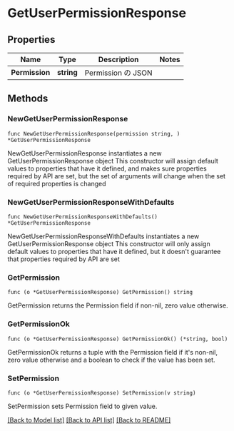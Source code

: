 # GetUserPermissionResponse

## Properties

Name | Type | Description | Notes
------------ | ------------- | ------------- | -------------
**Permission** | **string** | Permission の JSON | 

## Methods

### NewGetUserPermissionResponse

`func NewGetUserPermissionResponse(permission string, ) *GetUserPermissionResponse`

NewGetUserPermissionResponse instantiates a new GetUserPermissionResponse object
This constructor will assign default values to properties that have it defined,
and makes sure properties required by API are set, but the set of arguments
will change when the set of required properties is changed

### NewGetUserPermissionResponseWithDefaults

`func NewGetUserPermissionResponseWithDefaults() *GetUserPermissionResponse`

NewGetUserPermissionResponseWithDefaults instantiates a new GetUserPermissionResponse object
This constructor will only assign default values to properties that have it defined,
but it doesn't guarantee that properties required by API are set

### GetPermission

`func (o *GetUserPermissionResponse) GetPermission() string`

GetPermission returns the Permission field if non-nil, zero value otherwise.

### GetPermissionOk

`func (o *GetUserPermissionResponse) GetPermissionOk() (*string, bool)`

GetPermissionOk returns a tuple with the Permission field if it's non-nil, zero value otherwise
and a boolean to check if the value has been set.

### SetPermission

`func (o *GetUserPermissionResponse) SetPermission(v string)`

SetPermission sets Permission field to given value.



[[Back to Model list]](../README.md#documentation-for-models) [[Back to API list]](../README.md#documentation-for-api-endpoints) [[Back to README]](../README.md)


